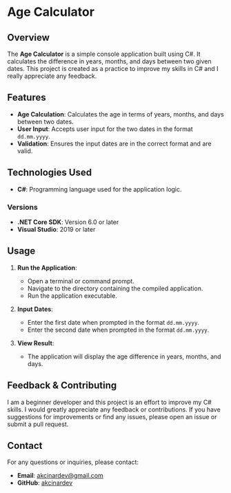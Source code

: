 # Age Calculator

## Overview

The **Age Calculator** is a simple console application built using C#. It calculates the difference in years, months, and days between two given dates. This project is created as a practice to improve my skills in C# and I really appreciate any feedback.

## Features

- **Age Calculation**: Calculates the age in terms of years, months, and days between two dates.
- **User Input**: Accepts user input for the two dates in the format `dd.mm.yyyy`.
- **Validation**: Ensures the input dates are in the correct format and are valid.

## Technologies Used

- **C#**: Programming language used for the application logic.

### Versions

- **.NET Core SDK**: Version 6.0 or later
- **Visual Studio**: 2019 or later

## Usage

1. **Run the Application**:
   - Open a terminal or command prompt.
   - Navigate to the directory containing the compiled application.
   - Run the application executable.

2. **Input Dates**:
   - Enter the first date when prompted in the format `dd.mm.yyyy`.
   - Enter the second date when prompted in the format `dd.mm.yyyy`.

3. **View Result**:
   - The application will display the age difference in years, months, and days.

## Feedback & Contributing

I am a beginner developer and this project is an effort to improve my C# skills. I would greatly appreciate any feedback or contributions. If you have suggestions for improvements or find any issues, please open an issue or submit a pull request.

## Contact

For any questions or inquiries, please contact:

- **Email**: [akcinardev@gmail.com](mailto:akcinardev@gmail.com)
- **GitHub**: [akcinardev](https://github.com/akcinardev)

